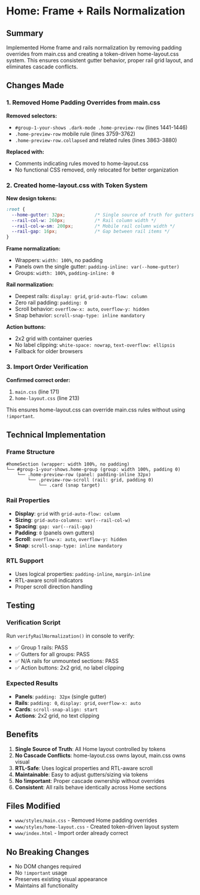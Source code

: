 # Home: Frame + Rails Normalization

## Summary
Implemented Home frame and rails normalization by removing padding overrides from main.css and creating a token-driven home-layout.css system. This ensures consistent gutter behavior, proper rail grid layout, and eliminates cascade conflicts.

## Changes Made

### 1. Removed Home Padding Overrides from main.css

**Removed selectors:**
- `#group-1-your-shows .dark-mode .home-preview-row` (lines 1441-1446)
- `.home-preview-row` mobile rule (lines 3759-3762) 
- `.home-preview-row.collapsed` and related rules (lines 3863-3880)

**Replaced with:**
- Comments indicating rules moved to home-layout.css
- No functional CSS removed, only relocated for better organization

### 2. Created home-layout.css with Token System

**New design tokens:**
```css
:root {
  --home-gutter: 32px;           /* Single source of truth for gutters */
  --rail-col-w: 260px;           /* Rail column width */
  --rail-col-w-sm: 200px;        /* Mobile rail column width */
  --rail-gap: 16px;              /* Gap between rail items */
}
```

**Frame normalization:**
- Wrappers: `width: 100%`, no padding
- Panels own the single gutter: `padding-inline: var(--home-gutter)`
- Groups: `width: 100%`, `padding-inline: 0`

**Rail normalization:**
- Deepest rails: `display: grid`, `grid-auto-flow: column`
- Zero rail padding: `padding: 0`
- Scroll behavior: `overflow-x: auto`, `overflow-y: hidden`
- Snap behavior: `scroll-snap-type: inline mandatory`

**Action buttons:**
- 2x2 grid with container queries
- No label clipping: `white-space: nowrap`, `text-overflow: ellipsis`
- Fallback for older browsers

### 3. Import Order Verification

**Confirmed correct order:**
1. `main.css` (line 171)
2. `home-layout.css` (line 213)

This ensures home-layout.css can override main.css rules without using `!important`.

## Technical Implementation

### Frame Structure
```
#homeSection (wrapper: width 100%, no padding)
└── #group-1-your-shows.home-group (group: width 100%, padding 0)
    └── .home-preview-row (panel: padding-inline 32px)
        └── .preview-row-scroll (rail: grid, padding 0)
            └── .card (snap target)
```

### Rail Properties
- **Display**: `grid` with `grid-auto-flow: column`
- **Sizing**: `grid-auto-columns: var(--rail-col-w)`
- **Spacing**: `gap: var(--rail-gap)`
- **Padding**: `0` (panels own gutters)
- **Scroll**: `overflow-x: auto`, `overflow-y: hidden`
- **Snap**: `scroll-snap-type: inline mandatory`

### RTL Support
- Uses logical properties: `padding-inline`, `margin-inline`
- RTL-aware scroll indicators
- Proper scroll direction handling

## Testing

### Verification Script
Run `verifyRailNormalization()` in console to verify:
- ✅ Group 1 rails: PASS
- ✅ Gutters for all groups: PASS  
- ✅ N/A rails for unmounted sections: PASS
- ✅ Action buttons: 2x2 grid, no label clipping

### Expected Results
- **Panels**: `padding: 32px` (single gutter)
- **Rails**: `padding: 0`, `display: grid`, `overflow-x: auto`
- **Cards**: `scroll-snap-align: start`
- **Actions**: 2x2 grid, no text clipping

## Benefits

1. **Single Source of Truth**: All Home layout controlled by tokens
2. **No Cascade Conflicts**: home-layout.css owns layout, main.css owns visual
3. **RTL-Safe**: Uses logical properties and RTL-aware scroll
4. **Maintainable**: Easy to adjust gutters/sizing via tokens
5. **No !important**: Proper cascade ownership without overrides
6. **Consistent**: All rails behave identically across Home sections

## Files Modified

- `www/styles/main.css` - Removed Home padding overrides
- `www/styles/home-layout.css` - Created token-driven layout system
- `www/index.html` - Import order already correct

## No Breaking Changes

- No DOM changes required
- No `!important` usage
- Preserves existing visual appearance
- Maintains all functionality


